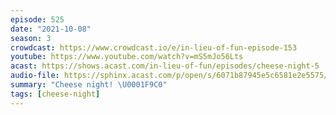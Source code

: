 ```yaml
---
episode: 525
date: "2021-10-08"
season: 3
crowdcast: https://www.crowdcast.io/e/in-lieu-of-fun-episode-153
youtube: https://www.youtube.com/watch?v=mS5mJo56Lts
acast: https://shows.acast.com/in-lieu-of-fun/episodes/cheese-night-5
audio-file: https://sphinx.acast.com/p/open/s/6071b87945e5c6581e2e5575/e/6164b03b985bd40016126e20/media.mp3
summary: "Cheese night! \U0001F9C0"
tags: [cheese-night]
---
```

